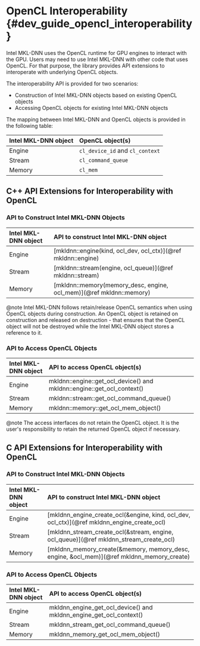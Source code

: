 OpenCL Interoperability {#dev_guide_opencl_interoperability}
===============================================================

Intel MKL-DNN uses the OpenCL runtime for GPU engines to interact with the GPU.
Users may need to use Intel MKL-DNN with other code that uses OpenCL. For that
purpose, the library provides API extensions to interoperate with underlying
OpenCL objects.

The interoperability API is provided for two scenarios:
- Construction of Intel MKL-DNN objects based on existing OpenCL objects
- Accessing OpenCL objects for existing Intel MKL-DNN objects

The mapping between Intel MKL-DNN and OpenCL objects is provided in the
following table:

| Intel MKL-DNN object | OpenCL object(s)                |
| :------------------- | :------------------------------ |
| Engine               | `cl_device_id` and `cl_context` |
| Stream               | `cl_command_queue`              |
| Memory               | `cl_mem`                        |

## C++ API Extensions for Interoperability with OpenCL

### API to Construct Intel MKL-DNN Objects

| Intel MKL-DNN object | API to construct Intel MKL-DNN object                                |
| :------------------- | :------------------------------------------------------------------- |
| Engine               | [mkldnn::engine(kind, ocl_dev, ocl_ctx)](@ref mkldnn::engine)        |
| Stream               | [mkldnn::stream(engine, ocl_queue)](@ref mkldnn::stream)             |
| Memory               | [mkldnn::memory(memory_desc, engine, ocl_mem)](@ref mkldnn::memory)  |

@note Intel MKL-DNN follows retain/release OpenCL semantics when using OpenCL
objects during construction. An OpenCL object is retained on construction and
released on destruction - that ensures that the OpenCL object will not be
destroyed while the Intel MKL-DNN object stores a reference to it.

### API to Access OpenCL Objects

| Intel MKL-DNN object | API to access OpenCL object(s)                                         |
| :------------------- | :--------------------------------------------------------------------- |
| Engine               | mkldnn::engine::get_ocl_device() and mkldnn::engine::get_ocl_context() |
| Stream               | mkldnn::stream::get_ocl_command_queue()                                |
| Memory               | mkldnn::memory::get_ocl_mem_object()                                   |

@note The access interfaces do not retain the OpenCL object. It is the user's
responsibility to retain the returned OpenCL object if necessary.

## C API Extensions for Interoperability with OpenCL

### API to Construct Intel MKL-DNN Objects

| Intel MKL-DNN object | API to construct Intel MKL-DNN object                                                      |
| :------------------- | :----------------------------------------------------------------------------------------- |
| Engine               | [mkldnn_engine_create_ocl(&engine, kind, ocl_dev, ocl_ctx)](@ref mkldnn_engine_create_ocl) |
| Stream               | [mkldnn_stream_create_ocl(&stream, engine, ocl_queue)](@ref mkldnn_stream_create_ocl)      |
| Memory               | [mkldnn_memory_create(&memory, memory_desc, engine, &ocl_mem)](@ref mkldnn_memory_create)  |

### API to Access OpenCL Objects

| Intel MKL-DNN object | API to access OpenCL object(s)                                     |
| :------------------- | :----------------------------------------------------------------- |
| Engine               | mkldnn_engine_get_ocl_device() and mkldnn_engine_get_ocl_context() |
| Stream               | mkldnn_stream_get_ocl_command_queue()                              |
| Memory               | mkldnn_memory_get_ocl_mem_object()                                 |
